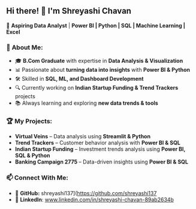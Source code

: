 
## **Hi there! 👋 I'm Shreyashi Chavan**  

🎯 **Aspiring Data Analyst** | **Power BI | Python | SQL | Machine Learning | Excel**  

### 🚀 **About Me:**  
- 🎓 **B.Com Graduate** with expertise in **Data Analysis & Visualization**  
- 📊 Passionate about **turning data into insights** with **Power BI & Python**  
- 🛠️ Skilled in **SQL, ML, and Dashboard Development**  
- 🔍 Currently working on **Indian Startup Funding & Trend Trackers** projects  
- 📚 Always learning and exploring **new data trends & tools**  

### 🏆 **My Projects:**  
- **Virtual Veins** – Data analysis using **Streamlit & Python**  
- **Trend Trackers** – Customer behavior analysis with **Power BI & SQL**  
- **Indian Startup Funding** – Investment trends analysis using **Power BI, SQL & Python**  
- **Banking Campaign 2775** – Data-driven insights using **Power BI & SQL**  

### 📫 **Connect With Me:**  
- 🔗 **GitHub:** shreyashi137](https://github.com/shreyashi137  
- 💼 **LinkedIn**:  www.linkedin.com/in/shreyashi-chavan-89ab2634b 

